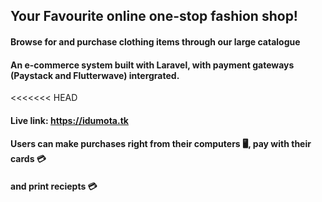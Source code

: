 

## Your Favourite online one-stop fashion shop!

#### Browse for and purchase clothing items through our large catalogue
#### An e-commerce system built with Laravel, with payment gateways (Paystack and Flutterwave) intergrated. 
<<<<<<< HEAD
#### Live link: https://idumota.tk

#### Users can make purchases right from their computers :desktop_computer:, pay with their cards :credit_card:
#### and print reciepts :credit_card:




